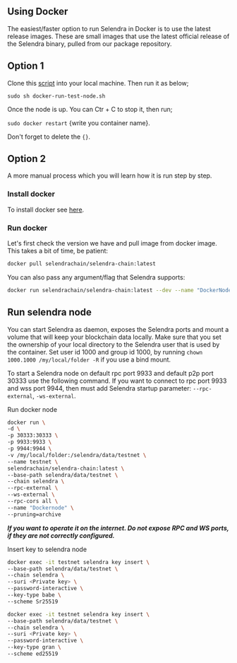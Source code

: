 ## Using Docker
The easiest/faster option to run Selendra in Docker is to use the latest release images. These are small images that use the latest official release of the Selendra binary, pulled from our package repository.
## Option 1

Clone this [script](https://github.com/selendra/selendrachain/blob/main/scripts/docker-run-test-node.sh) into your local machine. Then run it as below; 

`sudo sh docker-run-test-node.sh`

Once the node is up. You can Ctr + C to stop it, then run;

`sudo docker restart` {write you container name}. 

Don't forget to delete the `{}`.


## Option 2
A more manual process which you will learn how it is run step by step.
### Install docker
To install docker see [here](https://docs.docker.com/engine/install/).

### Run docker
Let's first check the version we have and pull image from docker image. This takes a bit of time, be patient: 

```bash
docker pull selendrachain/selendra-chain:latest
```

You can also pass any argument/flag that Selendra supports:

```bash
docker run selendrachain/selendra-chain:latest --dev --name "DockerNode"
```

## Run selendra node

You can start Selendra as daemon, exposes the Selendra ports and mount a volume that will keep your blockchain data locally. Make sure that you set the ownership of your local directory to the Selendra user that is used by the container. Set user id 1000 and group id 1000, by running `chown 1000.1000 /my/local/folder -R` if you use a bind mount.

To start a Selendra node on default rpc port 9933 and default p2p port 30333 use the following command. If you want to connect to rpc port 9933 and wss port 9944, then must add Selendra startup parameter: `--rpc-external`, `-ws-external`.

Run docker node

```bash
docker run \
-d \
-p 30333:30333 \
-p 9933:9933 \
-p 9944:9944 \
-v /my/local/folder:/selendra/data/testnet \
--name testnet \
selendrachain/selendra-chain:latest \
--base-path selendra/data/testnet \
--chain selendra \
--rpc-external \
--ws-external \
--rpc-cors all \
--name "Dockernode" \ 
--pruning=archive
```
**_If you want to operate it on the internet. Do not expose RPC and WS ports, if they are not correctly configured._**

Insert key to selendra node

```bash
docker exec -it testnet selendra key insert \
--base-path selendra/data/testnet \
--chain selendra \
--suri <Private key> \
--password-interactive \
--key-type babe \
--scheme Sr25519

docker exec -it testnet selendra key insert \
--base-path selendra/data/testnet \
--chain selendra \
--suri <Private key> \
--password-interactive \
--key-type gran \
--scheme ed25519
```
